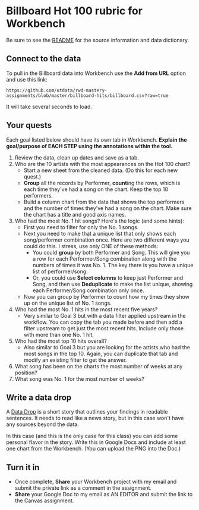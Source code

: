 # Billboard Hot 100 rubric for Workbench

Be sure to see the [README](README.md) for the source information and data dictionary.

## Connect to the data

To pull in the Billboard data into Workbench use the **Add from URL** option and use this link:

```
https://github.com/utdata/rwd-mastery-assignments/blob/master/billboard-hits/billboard.csv?raw=true
```

It will take several seconds to load.

## Your quests

Each goal listed below should have its own tab in Workbench. **Explain the goal/purpose of EACH STEP using the annotations within the tool.**

1. Review the data, clean up dates and save as a tab.
2. Who are the 10 artists with the most appearances on the Hot 100 chart?
    - Start a new sheet from the cleaned data. (Do this for each new quest.)
    - **Group** all the records by Performer, **count**ing the rows, which is each time they've had a song on the chart. Keep the top 10 performers.
    - Build a column chart from the data that shows the top performers and the number of times they've had a song on the chart. Make sure the chart has a title and good axis names.
3. Who had the most No. 1 hit songs? Here's the logic (and some hints):
    - First you need to filter for only the No. 1 songs.
    - Next you need to make that a unique list that only shows each song/performer combination once. Here are two different ways you could do this. I stress, use only ONE of these methods:
        - You could **group** by both Performer and Song. This will give you a row for each Performer/Song combination along with the numbers of times it was No. 1. The key there is you have a unique list of performer/song.
        - Or, you could use **Select columns** to keep just Performer and Song, and then use **Deduplicate** to make the list unique, showing each Performer/Song combination only once.
    - Now you can group by Performer to count how my times they show up on the unique list of No. 1 songs.
4. Who had the most No. 1 hits in the most recent five years?
    - Very similar to Goal 3 but with a data filter applied upstream in the workflow. You can copy the tab you made before and then add a filter upstream to get just the most recent hits. Include only those with more than one No. 1 hit.
5. Who had the most top 10 hits overall?
    - Also similar to Goal 3 but you are looking for the artists who had the most songs in the top 10. Again, you can duplicate that tab and modify an existing filter to get the answer.
6. What song has been on the charts the most number of weeks at any position?
7. What song was No. 1 for the most number of weeks?

## Write a data drop

A [Data Drop]((https://docs.google.com/document/d/1gd5RR5YK43N3uE0o1vBoJfnkSo5S0JJFUCJmFsa75FM/edit#heading=h.k2b1zvdn1534)) is a short story that outlines your findings in readable sentences. It needs to read like a news story, but in this case won't have any sources beyond the data.

In this case (and this is the only case for this class) you can add some personal flavor in the story. Write this in Google Docs and include at least one chart from the Workbench. (You can upload the PNG into the Doc.)

## Turn it in

- Once complete, **Share** your Workbench project with my email and submit the private link as a comment in the assignment.
- **Share** your Google Doc to my email as AN EDITOR and submit the link to the Canvas assignment.
